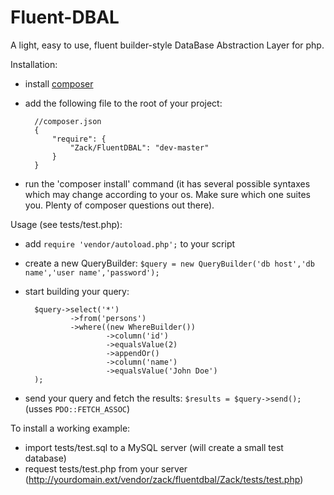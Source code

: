 Fluent-DBAL
===========

A light, easy to use, fluent builder-style DataBase Abstraction Layer for php.

Installation:
* install [composer](https://getcomposer.org/doc/00-intro.md)
* add the following file to the root of your project:
    

        //composer.json
        {
            "require": {
                "Zack/FluentDBAL": "dev-master"
            }
        }


* run the 'composer install' command (it has several possible syntaxes which may
change according to your os. Make sure which one suites you. Plenty of composer
questions out there).

Usage (see tests/test.php):
* add `require 'vendor/autoload.php';` to your script
* create a new QueryBuilder: `$query = new QueryBuilder('db host','db name','user name','password');`
* start building your query:
    

        $query->select('*')
                ->from('persons')
                ->where((new WhereBuilder())
                        ->column('id')
                        ->equalsValue(2)
                        ->appendOr()
                        ->column('name')
                        ->equalsValue('John Doe')
        );


* send your query and fetch the results: `$results = $query->send();` (usses `PDO::FETCH_ASSOC`)

To install a working example:
* import tests/test.sql to a MySQL server (will create a small test database)
* request tests/test.php from your server (http://yourdomain.ext/vendor/zack/fluentdbal/Zack/tests/test.php)